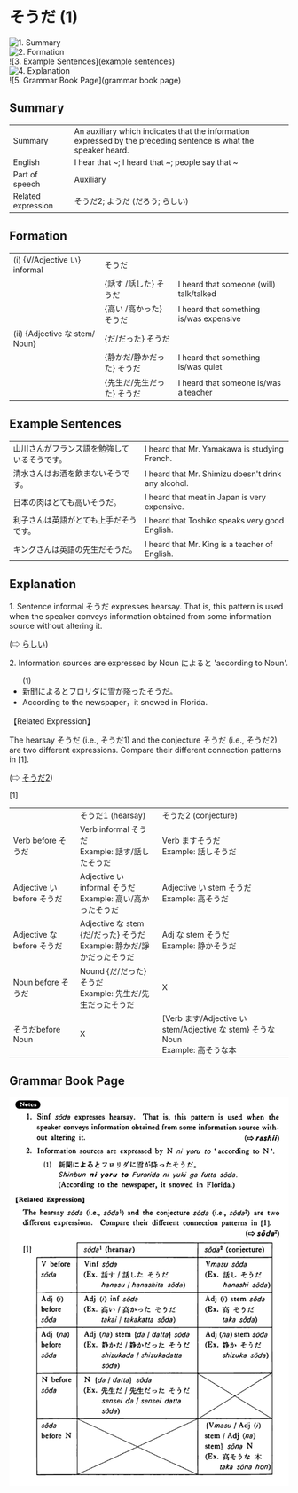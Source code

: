 # そうだ (1)

![1. Summary](summary)<br>
![2. Formation](formation)<br>
![3. Example Sentences](example sentences)<br>
![4. Explanation](explanation)<br>
![5. Grammar Book Page](grammar book page)<br>


## Summary

<table><tr>   <td>Summary</td>   <td>An auxiliary which indicates that the information expressed by the preceding sentence is what the speaker heard.</td></tr><tr>   <td>English</td>   <td>I hear that ~; I heard that ~; people say that ~</td></tr><tr>   <td>Part of speech</td>   <td>Auxiliary</td></tr><tr>   <td>Related expression</td>   <td>そうだ2; ようだ (だろう; らしい)</td></tr></table>

## Formation

<table class="table"> <tbody><tr class="tr head"> <td class="td"><span class="numbers">(i)</span> <span> <span class="bold">{V/Adjective い}    informal</span></span></td> <td class="td"><span class="concept">そうだ</span> </td> <td class="td"><span>&nbsp;</span></td> </tr> <tr class="tr"> <td class="td"><span>&nbsp;</span></td> <td class="td"><span>{話す /話した} <span class="concept">そうだ</span></span></td> <td class="td"><span>I    heard that someone (will) talk/talked</span></td> </tr> <tr class="tr"> <td class="td"><span>&nbsp;</span></td> <td class="td"><span>{高い /高かった} <span class="concept">そうだ</span></span></td> <td class="td"><span>I    heard that something is/was expensive</span></td> </tr> <tr class="tr head"> <td class="td"><span class="numbers">(ii)</span> <span> <span class="bold">{Adjective な stem/   Noun}</span></span></td> <td class="td"><span>{<span class="concept">だ</span>/<span class="concept">だった</span>} <span class="concept">そうだ</span></span></td> <td class="td"><span>&nbsp;</span></td> </tr> <tr class="tr"> <td class="td"><span>&nbsp;</span></td> <td class="td"><span>{静か<span class="concept">だ</span>/静か<span class="concept">だった</span>} <span class="concept">そうだ</span></span></td> <td class="td"><span>I    heard that something is/was quiet</span></td> </tr> <tr class="tr"> <td class="td"><span>&nbsp;</span></td> <td class="td"><span>{先生<span class="concept">だ</span>/先生<span class="concept">だった</span>} <span class="concept">そうだ</span></span></td> <td class="td"><span>I heard    that someone is/was a teacher</span></td> </tr></tbody></table>

## Example Sentences

<table><tr>   <td>山川さんがフランス語を勉強しているそうです。</td>   <td>I heard that Mr. Yamakawa is studying French.</td></tr><tr>   <td>清水さんはお酒を飲まないそうです。</td>   <td>I heard that Mr. Shimizu doesn't drink any alcohol.</td></tr><tr>   <td>日本の肉はとても高いそうだ。</td>   <td>I heard that meat in Japan is very expensive.</td></tr><tr>   <td>利子さんは英語がとても上手だそうです。</td>   <td>I heard that Toshiko speaks very good English.</td></tr><tr>   <td>キングさんは英語の先生だそうだ。</td>   <td>I heard that Mr. King is a teacher of English.</td></tr></table>

## Explanation

<p>1. Sentence informal <span class="cloze">そうだ</span> expresses hearsay. That is, this pattern is used when the speaker conveys information obtained from some information source without altering it.</p>  <p>(⇨ <a href="#㊦ らしい">らしい</a>)</p>  <p>2. Information sources are expressed by Noun によると 'according to Noun'.</p>  <ul>(1) <li>新聞によるとフロリダに雪が降った<span class="cloze">そうだ</span>。</li> <li>According to the newspaper，it snowed in Florida.</li> </ul>  <p>【Related Expression】</p>  <p>The hearsay <span class="cloze">そうだ</span> (i.e., <span class="cloze">そうだ</span>1) and the conjecture <span class="cloze">そうだ</span> (i.e., <span class="cloze">そうだ</span>2) are two different expressions. Compare their different connection patterns in [1].</p>  <p>(⇨ <a href="#㊦ そうだ (2)">そうだ2</a>)</p>  <p>[1]</p>  <table class="table"> <tbody> <tr class="tr"> <td class="td"></td>  <td class="td"><span class="cloze">そうだ</span>1 (hearsay)</td>  <td class="td"><span class="cloze">そうだ</span>2 (conjecture)</td> </tr>  <tr class="tr"> <td class="td">Verb before <span class="cloze">そうだ</span></span></td> <td class="td">Verb informal <span class="cloze">そうだ</span></span><br> Example: 話す/話した<span class="cloze">そうだ</span></span></td> <td class="td">Verb ます<span class="cloze">そうだ</span></span><br> Example: 話し<span class="cloze">そうだ</span></span></td>  </tr>  <tr class="tr"> <td class="td">Adjective い before <span class="cloze">そうだ</span></td> <td class="td">Adjective い informal <span class="cloze">そうだ</span><br> Example: 高い/高かった<span class="cloze">そうだ</span></td> <td class="td">Adjective い stem <span class="cloze">そうだ</span><br> Example: 高<span class="cloze">そうだ</span></td> </tr>  <tr class="tr"> <td class="td">Adjective な before <span class="cloze">そうだ</span></td>  <td class="td">Adjective な stem {だ/だった} <span class="cloze">そうだ</span><br> Example: 静かだ/諍かだった<span class="cloze">そうだ</span></td> <td class="td">Adj な stem <span class="cloze">そうだ</span><br> Example: 静か<span class="cloze">そうだ</span></td> </tr>  <tr class="tr"> <td class="td">Noun before <span class="cloze">そうだ</span></td> <td class="td">Nound {だ/だった} <span class="cloze">そうだ</span><br> Example: 先生だ/先生だった<span class="cloze">そうだ</span></td> <td class="td">X</td> </tr>  <tr class="tr"> <td class="td"><span class="cloze">そうだ</span>before Noun</td> <td class="td">X</td> <td class="td">[Verb ます/Adjective い stem/Adjective な stem} <span class="cloze">そう</span>な Noun<br> Example: 高<span class="cloze">そう</span>な本</td> </tr>  </tbody> </table>

## Grammar Book Page

![](../img/Basicそうだ.png)

